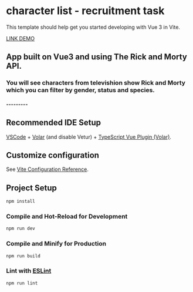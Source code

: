 # character list - recruitment task

This template should help get you started developing with Vue 3 in Vite.


[LINK DEMO](https://imaginative-hamster-7e8718.netlify.app/)
## App built on Vue3 and using The Rick and Morty API. 
### You will see characters from televishion show Rick and Morty which you can filter by gender, status and species.

#### ---------


## Recommended IDE Setup

[VSCode](https://code.visualstudio.com/) + [Volar](https://marketplace.visualstudio.com/items?itemName=Vue.volar) (and disable Vetur) + [TypeScript Vue Plugin (Volar)](https://marketplace.visualstudio.com/items?itemName=Vue.vscode-typescript-vue-plugin).

## Customize configuration

See [Vite Configuration Reference](https://vitejs.dev/config/).

## Project Setup

```sh
npm install
```

### Compile and Hot-Reload for Development

```sh
npm run dev
```

### Compile and Minify for Production

```sh
npm run build
```

### Lint with [ESLint](https://eslint.org/)

```sh
npm run lint
```
